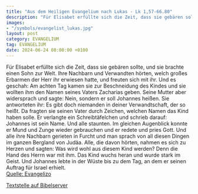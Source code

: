 ```yaml
---
title: "Aus dem Heiligen Evangelium nach Lukas - Lk 1,57-66.80"
description: "Für Elisabet erfüllte sich die Zeit, dass sie gebären sollte, und sie brachte einen Sohn zur Welt. Ihre Nachbarn und Verwandten hörten, welch großes Erbarmen der Herr ihr erwiesen hatte, und freuten sich mit ihr. Und es geschah: Am achten Tag kamen sie zur Beschneidung des Kindes...."
images:
- "/symbols/evangelist_lukas.jpg"
layout: post
category: EVANGELIUM
tag: EVANGELIUM
date: 2024-06-24 08:00:00 +0100
---
```

Für Elisabet erfüllte sich die Zeit, dass sie gebären sollte, und sie brachte einen Sohn zur Welt.
Ihre Nachbarn und Verwandten hörten, welch großes Erbarmen der Herr ihr erwiesen hatte, und freuten sich mit ihr.
Und es geschah: Am achten Tag kamen sie zur Beschneidung des Kindes und sie wollten ihm den Namen seines Vaters Zacharias geben.<!--more-->
Seine Mutter aber widersprach und sagte: Nein, sondern er soll Johannes heißen.
Sie antworteten ihr: Es gibt doch niemanden in deiner Verwandtschaft, der so heißt.
Da fragten sie seinen Vater durch Zeichen, welchen Namen das Kind haben solle.
Er verlangte ein Schreibtäfelchen und schrieb darauf: Johannes ist sein Name. Und alle staunten.
Im gleichen Augenblick konnte er Mund und Zunge wieder gebrauchen und er redete und pries Gott.
Und alle ihre Nachbarn gerieten in Furcht und man sprach von all diesen Dingen im ganzen Bergland von Judäa.
Alle, die davon hörten, nahmen es sich zu Herzen und sagten: Was wird wohl aus diesem Kind werden? Denn die Hand des Herrn war mit ihm.
Das Kind wuchs heran und wurde stark im Geist. Und Johannes lebte in der Wüste bis zu dem Tag, an dem er seinen Auftrag für Israel erhielt.<br>
[Quelle: Evangelizo](https://evangeliumtagfuertag.org/DE/gospel)

[Textstelle auf Bibelserver](https://www.bibleserver.com/EU/Lukas1,57-66.80)

